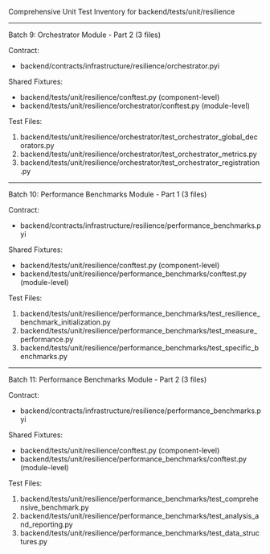 Comprehensive Unit Test Inventory for backend/tests/unit/resilience

---

Batch 9: Orchestrator Module - Part 2 (3 files)

Contract:
- backend/contracts/infrastructure/resilience/orchestrator.pyi

Shared Fixtures:
- backend/tests/unit/resilience/conftest.py (component-level)
- backend/tests/unit/resilience/orchestrator/conftest.py (module-level)

Test Files:
1. backend/tests/unit/resilience/orchestrator/test_orchestrator_global_decorators.py
2. backend/tests/unit/resilience/orchestrator/test_orchestrator_metrics.py
3. backend/tests/unit/resilience/orchestrator/test_orchestrator_registration.py

---

Batch 10: Performance Benchmarks Module - Part 1 (3 files)

Contract:
- backend/contracts/infrastructure/resilience/performance_benchmarks.pyi

Shared Fixtures:
- backend/tests/unit/resilience/conftest.py (component-level)
- backend/tests/unit/resilience/performance_benchmarks/conftest.py (module-level)

Test Files:
1. backend/tests/unit/resilience/performance_benchmarks/test_resilience_benchmark_initialization.py
2. backend/tests/unit/resilience/performance_benchmarks/test_measure_performance.py
3. backend/tests/unit/resilience/performance_benchmarks/test_specific_benchmarks.py

---

Batch 11: Performance Benchmarks Module - Part 2 (3 files)

Contract:
- backend/contracts/infrastructure/resilience/performance_benchmarks.pyi

Shared Fixtures:
- backend/tests/unit/resilience/conftest.py (component-level)
- backend/tests/unit/resilience/performance_benchmarks/conftest.py (module-level)

Test Files:
1. backend/tests/unit/resilience/performance_benchmarks/test_comprehensive_benchmark.py
2. backend/tests/unit/resilience/performance_benchmarks/test_analysis_and_reporting.py
3. backend/tests/unit/resilience/performance_benchmarks/test_data_structures.py
